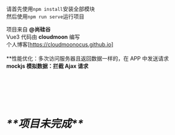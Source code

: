 请首先使用`npm install`安装全部模块<br>
然后使用`npm run serve`运行项目

项目来自 **@尚硅谷** <br>
Vue3 代码由 **cloudmoon** 编写<br>
个人博客[https://cloudmoonocus.github.io]
<br>
<br>
**性能优化：多次访问服务器且返回数据一样的，在 APP 中发送请求<br>
**mockjs 模拟数据：拦截 Ajax 请求**<br>

<br>
<br>
<br>
<br>

# _\***\*项目未完成\*\***_
